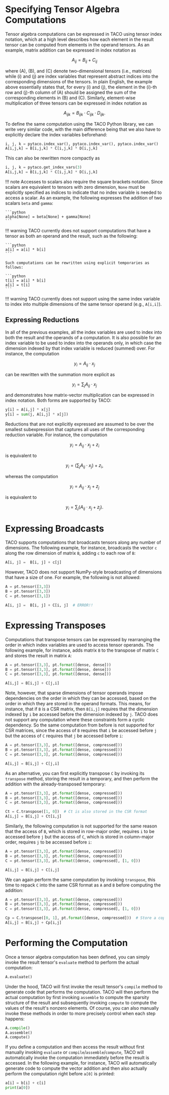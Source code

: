 # Specifying Tensor Algebra Computations

Tensor algebra computations can be expressed in TACO using tensor index
notation, which at a high level describes how each element in the result tensor
can be computed from elements in the operand tensors. As an example, matrix
addition can be expressed in index notation as 

$$A_{ij} = B_{ij} + C_{ij}$$

where \(A\), \(B\), and \(C\) denote two-dimensional tensors (i.e., matrices)
while \(i\) and \(j\) are index variables that represent abstract indices into
the corresponding dimensions of the tensors.  In plain English, the example
above essentially states that, for every \(i\) and \(j\), the element in the
\(i\)-th row and \(j\)-th column of \(A\) should be assigned the sum of the
corresponding elements in \(B\) and \(C\). Similarly, element-wise
multiplication of three tensors can be expressed in index notation as 

$$A_{ijk} = B_{ijk} \cdot C_{ijk} \cdot D_{ijk}.$$

To define the same computation using the TACO Python library, we can write very
similar code, with the main difference being that we also have to explicitly
declare the index variables beforehand:

```python
i, j, k = pytaco.index_var(), pytaco.index_var(), pytaco.index_var()
A[i,j,k] = B[i,j,k] * C[i,j,k] * D[i,j,k]
```

This can also be rewritten more compactly as

```python
i, j, k = pytaco.get_index_vars(3)
A[i,j,k] = B[i,j,k] * C[i,j,k] * D[i,j,k]
```

!!! note
    Accesses to scalars also require the square brackets notation.  Since
    scalars are equivalent to tensors with zero dimension, `None` must be
    explicitly specified as indices to indicate that no index variable is
    needed to access a scalar.  As an example, the following expresses the
    addition of two scalars `beta` and `gamma`:

    ```python
    alpha[None] = beta[None] + gamma[None]
    ```

!!! warning
    TACO currently does not support computations that have a tensor as both an 
    operand and the result, such as the following:

    ```python
    a[i] = a[i] * b[i]
    ```

    Such computations can be rewritten using explicit temporaries as follows:

    ```python
    t[i] = a[i] * b[i]
    a[i] = t[i]
    ```

!!! warning
    TACO currently does not support using the same index variable to index into 
    multiple dimensions of the same tensor operand (e.g., `A[i,i]`).

## Expressing Reductions

In all of the previous examples, all the index variables are used to index into
both the result and the operands of a computation.  It is also possible for
an index variable to be used to index into the operands only, in which case the
dimension indexed by that index variable is reduced (summed) over. For 
instance, the computation 

$$y_{i} = A_{ij} \cdot x_{j}$$

can be rewritten with the summation more explicit as 

$$y_{i} = \sum_{j} A_{ij} \cdot x_j$$ 

and demonstrates how matrix-vector multiplication can be expressed in index
notation.  Both forms are supported by TACO:

```python
y[i] = A[i,j] * x[j]
y[i] = sum(j, A[i,j] * x[j])
```

Reductions that are not explicitly expressed are assumed to be over the
smallest subexpression that captures all uses of the corresponding reduction
variable. For instance, the computation 

$$y_{i} = A_{ij} \cdot x_{j} + z_{i}$$

is equivalent to 

$$y_i = \big(\sum_{j} A_{ij} \cdot x_j\big) + z_i,$$

whereas the computation 

$$y_{i} = A_{ij} \cdot x_{j} + z_{j}$$

is equivalent to 

$$y_i = \sum_{j} \big(A_{ij} \cdot x_j + z_j\big).$$

# Expressing Broadcasts

TACO supports computations that broadcasts tensors along any number of
dimensions.  The following example, for instance, broadcasts the vector `c` 
along the row dimension of matrix `B`, adding `c` to each row of `B`:

```python
A[i, j] =  B[i, j] + c[j]
```

However, TACO does not support NumPy-style broadcasting of dimensions that have 
a size of one.  For example, the following is not allowed:

```python
A = pt.tensor([3,3])
B = pt.tensor([3,3])
C = pt.tensor([3,1])

A[i, j] =  B[i, j] + C[i, j]  # ERROR!!
```

# Expressing Transposes

Computations that transpose tensors can be expressed by rearranging the order 
in which index variables are used to access tensor operands.  The following
example, for instance, adds matrix `B` to the transpose of matrix `C` and
stores the result in matrix `A`:

```python
A = pt.tensor([3,3], pt.format([dense, dense]))
B = pt.tensor([3,3], pt.format([dense, dense]))
C = pt.tensor([3,3], pt.format([dense, dense]))

A[i,j] = B[i,j] + C[j,i]
```

Note, however, that sparse dimensions of tensor operands impose dependencies on
the order in which they can be accessed, based on the order in which they are
stored in the operand formats.  This means, for instance, that if `B` is a CSR
matrix, then `B[i,j]` requires that the dimension indexed by `i` be accessed
before the dimension indexed by `j`.  TACO does not support any computation
where these constraints form a cyclic dependency.  So the same computation from
before is not supported for CSR matrices, since the access of `B` requires that
`i` be accessed before `j` but the access of `C` requires that `j` be accessed
before `i`:

```python
A = pt.tensor([3,3], pt.format([dense, compressed]))
B = pt.tensor([3,3], pt.format([dense, compressed]))
C = pt.tensor([3,3], pt.format([dense, compressed]))

A[i,j] = B[i,j] + C[j,i]
```

As an alternative, you can first explicitly transpose `C` by invoking its
`transpose` method, storing the result in a temporary, and then perform the
addition with the already-transposed temporary:

```python
A = pt.tensor([3,3], pt.format([dense, compressed]))
B = pt.tensor([3,3], pt.format([dense, compressed]))
C = pt.tensor([3,3], pt.format([dense, compressed]))

Ct = C.transpose([1, 0])  # Ct is also stored in the CSR format
A[i,j] = B[i,j] + Ct[i,j]
```

Similarly, the following computation is not supported for the same reason that
the access of `B`, which is stored in row-major order, requires `i` to be
accessed before `j` but the access of `C`, which is stored in column-major
order, requires `j` to be accessed before `i`:

```python
A = pt.tensor([3,3], pt.format([dense, compressed]))
B = pt.tensor([3,3], pt.format([dense, compressed]))
C = pt.tensor([3,3], pt.format([dense, compressed], [1, 0]))

A[i,j] = B[i,j] + C[i,j]
```

We can again perform the same computation by invoking `transpose`, this time to
repack `C` into the same CSR format as `A` and `B` before computing the 
addition:

```python
A = pt.tensor([3,3], pt.format([dense, compressed]))
B = pt.tensor([3,3], pt.format([dense, compressed]))
C = pt.tensor([3,3], pt.format([dense, compressed], [1, 0]))

Cp = C.transpose([0, 1], pt.format([dense, compressed]))  # Store a copy of C in the CSR format
A[i,j] = B[i,j] + Cp[i,j]
```

# Performing the Computation

Once a tensor algebra computation has been defined, you can simply invoke the
result tensor's `evaluate` method to perform the actual computation:

```python
A.evaluate()
```

Under the hood, TACO will first invoke the result tensor's `compile`
method to generate code that performs the computation.  TACO will then perform 
the actual computation by first invoking `assemble` to compute the sparsity 
structure of the result and subsequently invoking `compute` to compute the 
values of the result's nonzero elements.  Of course, you can also manually 
invoke these methods in order to more precisely control when each step happens:

```python
A.compile()
A.assemble()
A.compute()
```

If you define a computation and then access the result without first manually
invoking `evaluate` or `compile`/`assemble`/`compute`, TACO will automatically
invoke the computation immediately before the result is accessed.  In the
following example, for instance, TACO will automatically generate code to
compute the vector addition and then also actually perform the computation
right before `a[0]` is printed:

```python
a[i] = b[i] + c[i]
print(a[0])
```
